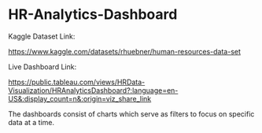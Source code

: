 # HR-Analytics-Dashboard


Kaggle Dataset Link:

https://www.kaggle.com/datasets/rhuebner/human-resources-data-set


Live Dashboard Link:

https://public.tableau.com/views/HRData-Visualization/HRAnalyticsDashboard?:language=en-US&:display_count=n&:origin=viz_share_link

The dashboards consist of charts which serve as filters to focus on specific data at a time.
